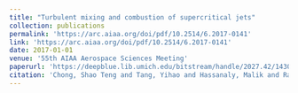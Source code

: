 ```yaml
---
title: "Turbulent mixing and combustion of supercritical jets"
collection: publications
permalink: 'https://arc.aiaa.org/doi/pdf/10.2514/6.2017-0141'
link: 'https://arc.aiaa.org/doi/pdf/10.2514/6.2017-0141'
date: 2017-01-01
venue: '55th AIAA Aerospace Sciences Meeting'
paperurl: 'https://deepblue.lib.umich.edu/bitstream/handle/2027.42/143049/6.2017-0141.pdf?sequence=1'
citation: 'Chong, Shao Teng and Tang, Yihao and Hassanaly, Malik and Raman, Venkat (2017). &quot; Turbulent mixing and combustion of supercritical jets.&quot; <i>55th AIAA Aerospace Sciences Meeting</i>. 0141'
---
```

